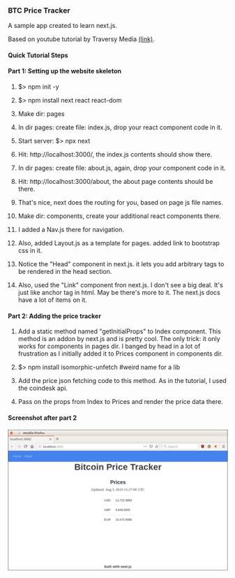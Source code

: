### BTC Price Tracker
A sample app created to learn next.js.

Based on youtube tutorial by Traversy Media [(link)](https://www.youtube.com/watch?v=IkOVe40Sy0U).

#### Quick Tutorial Steps

#### Part 1: Setting up the website skeleton

1. $> npm init -y

2. $> npm install next react react-dom

3. Make dir: pages

4. In dir pages:
    create file: index.js, drop your react component code in it.
    
5. Start server: $> npx next

6. Hit: http://localhost:3000/, the index.js contents should show there.

7. In dir pages:
    create file: about.js, again, drop your component code in it.

8. Hit: http://localhost:3000/about, the about page contents should be there.

9. That's nice, next does the routing for you, based on page js file names.

10. Make dir: components, create your additional react components there.

11. I added a Nav.js there for navigation.

12. Also, added Layout.js as a template for pages. added link to bootstrap css in it.

13. Notice the "Head" component in next.js. it lets you add arbitrary tags to be rendered in the head section.

14. Also, used the "Link" component fron next.js. I don't see a big deal. It's just like anchor tag in html. May be there's more to it. The next.js docs have a lot of items on it.

#### Part 2: Adding the price tracker

1. Add a static method named "getInitialProps" to Index component. This method is an addon by next.js and is pretty cool. The only trick: it only works for components in pages dir. I banged by head in a lot of frustration as I initially added it to Prices component in components dir.

2. $> npm install isomorphic-unfetch #weird name for a lib

3. Add the price json fetching code to this method. As in the tutorial, I used the coindesk api.

4. Pass on the props from Index to Prices and render the price data there.

#### Screenshot after part 2
![screenshot after part 2](https://github.com/amol9/btc-price-tracker-nx/raw/master/screenshot.png)
